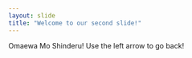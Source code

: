 ```yaml
---
layout: slide
title: "Welcome to our second slide!"
---
```

Omaewa Mo Shinderu!
Use the left arrow to go back!
